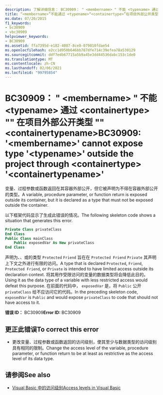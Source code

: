 ```yaml
---
description: 了解详细信息： BC30909： " <membername> " 不能 <typename> 通过 "在项目外部公开类型 <containertype> "<containertypename>
title: “<membername>”不能通过 <typename>“<containertype>”在项目外部公开类型“<containertypename>”
ms.date: 07/20/2015
f1_keywords:
- bc30909
- vbc30909
helpviewer_keywords:
- BC30909
ms.assetid: ffa7395d-e182-4087-8ce8-079810fdae54
ms.openlocfilehash: e2cc1d950b646bb787dfe714c39efea78a530129
ms.sourcegitcommit: ddf7edb67715a5b9a45e3dd44536dabc153c1de0
ms.translationtype: MT
ms.contentlocale: zh-CN
ms.lasthandoff: 02/06/2021
ms.locfileid: "99795854"
---
```

# <a name="bc30909-membername-cannot-expose-type-typename-outside-the-project-through-containertype-containertypename"></a><span data-ttu-id="b0b21-103">BC30909： " \<membername> " 不能 \<typename> 通过 \<containertype> "" 在项目外部公开类型 "" \<containertypename></span><span class="sxs-lookup"><span data-stu-id="b0b21-103">BC30909: '\<membername>' cannot expose type '\<typename>' outside the project through \<containertype> '\<containertypename>'</span></span>

<span data-ttu-id="b0b21-104">变量、过程参数或函数返回在其容器外部公开，但它被声明为不得在容器外部公开的类型。</span><span class="sxs-lookup"><span data-stu-id="b0b21-104">A variable, procedure parameter, or function return is exposed outside its container, but it is declared as a type that must not be exposed outside the container.</span></span>

 <span data-ttu-id="b0b21-105">以下框架代码显示了生成此错误的情况。</span><span class="sxs-lookup"><span data-stu-id="b0b21-105">The following skeleton code shows a situation that generates this error.</span></span>

```vb
Private Class privateClass
End Class
Public Class mainClass
    Public exposedVar As New privateClass
End Class
```

 <span data-ttu-id="b0b21-106">声明为、、或的类型 `Protected` `Friend` 旨在在 `Protected Friend` `Private` 其声明上下文之外进行有限的访问。</span><span class="sxs-lookup"><span data-stu-id="b0b21-106">A type that is declared `Protected`, `Friend`, `Protected Friend`, or `Private` is intended to have limited access outside its declaration context.</span></span> <span data-ttu-id="b0b21-107">将其用作受限访问的变量的数据类型将会降低此目的。</span><span class="sxs-lookup"><span data-stu-id="b0b21-107">Using it as the data type of a variable with less restricted access would defeat this purpose.</span></span> <span data-ttu-id="b0b21-108">在前面的代码中， `exposedVar` 是，将 `Public` 公开 `privateClass` 给不应访问它的代码。</span><span class="sxs-lookup"><span data-stu-id="b0b21-108">In the preceding skeleton code, `exposedVar` is `Public` and would expose `privateClass` to code that should not have access to it.</span></span>

 <span data-ttu-id="b0b21-109">**错误 ID：** BC30909</span><span class="sxs-lookup"><span data-stu-id="b0b21-109">**Error ID:** BC30909</span></span>

## <a name="to-correct-this-error"></a><span data-ttu-id="b0b21-110">更正此错误</span><span class="sxs-lookup"><span data-stu-id="b0b21-110">To correct this error</span></span>

- <span data-ttu-id="b0b21-111">更改变量、过程参数或函数返回的访问级别，使其至少与数据类型的访问级别具有相同的限制。</span><span class="sxs-lookup"><span data-stu-id="b0b21-111">Change the access level of the variable, procedure parameter, or function return to be at least as restrictive as the access level of its data type.</span></span>

## <a name="see-also"></a><span data-ttu-id="b0b21-112">请参阅</span><span class="sxs-lookup"><span data-stu-id="b0b21-112">See also</span></span>

- [<span data-ttu-id="b0b21-113">Visual Basic 中的访问级别</span><span class="sxs-lookup"><span data-stu-id="b0b21-113">Access levels in Visual Basic</span></span>](../../programming-guide/language-features/declared-elements/access-levels.md)

